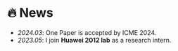 # 🔥 News
- *2024.03*: One Paper is accepted by ICME 2024.
- *2023.05*: I join **Huawei 2012 lab** as a research intern.

